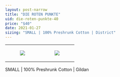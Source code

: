 ```yaml
---
layout: post-narrow
title: "DIE ROTEN PUNKTE"
uid: die-roten-punkte-40
price: "$40"
date: 2021-01-27
sizing: "SMALL | 100% Preshrunk Cotton | District"
---
```




<table style="width:100%;"><tr><td style="vertical-align:top;">
      <figure class="tmblr-full" data-orig-height="2048" data-orig-width="1365" data-orig-src="https://concertshirts.netlify.app/shirts/0211/0211-01.jpg"><img src="https://64.media.tumblr.com/4f6c22ff03c982db3bb102e79b72d2a1/52ac1b46ddc14b4c-3e/s540x810/1cb2360011e0712c52815d4b4fad19b64c5265c1.jpg" data-orig-height="2048" data-orig-width="1365" data-orig-src="https://concertshirts.netlify.app/shirts/0211/0211-01.jpg"/></figure></td>
    <td style="vertical-align:top;">
      <figure class="tmblr-full" data-orig-height="2048" data-orig-width="1365" data-orig-src="https://concertshirts.netlify.app/shirts/0211/0211-02.jpg"><img src="https://64.media.tumblr.com/8bee5f3589fe7c4510c173b4b25e7578/52ac1b46ddc14b4c-15/s540x810/9deb8244e8bde091a560bb38705453f22b9a008b.jpg" data-orig-height="2048" data-orig-width="1365" data-orig-src="https://concertshirts.netlify.app/shirts/0211/0211-02.jpg"/></figure></td>
  </tr></table><p>
  SMALL | 100% Preshrunk Cotton | Gildan
</p>
